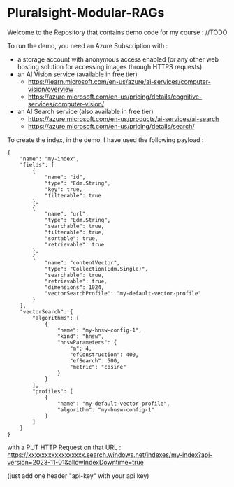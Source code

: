 # Pluralsight-Modular-RAGs

Welcome to the Repository that contains demo code for my course : 
//TODO

To run the demo, you need an Azure Subscription with :
- a storage account with anonymous access enabled (or any other web hosting solution for accessing images through HTTPS requests)
- an AI Vision service (available in free tier)
  - https://learn.microsoft.com/en-us/azure/ai-services/computer-vision/overview
  - https://azure.microsoft.com/en-us/pricing/details/cognitive-services/computer-vision/
- an AI Search service (also available in free tier)
  - https://azure.microsoft.com/en-us/products/ai-services/ai-search
  - https://azure.microsoft.com/en-us/pricing/details/search/




To create the index, in the demo, I have used the following payload :

```
{
    "name": "my-index",
    "fields": [
        {
            "name": "id",
            "type": "Edm.String",
            "key": true,
            "filterable": true
        },
        {
            "name": "url",
            "type": "Edm.String",
            "searchable": true,
            "filterable": true,
            "sortable": true,
            "retrievable": true
        },
        {
            "name": "contentVector",
            "type": "Collection(Edm.Single)",
            "searchable": true,
            "retrievable": true,
            "dimensions": 1024,
            "vectorSearchProfile": "my-default-vector-profile"
        }
    ],
    "vectorSearch": {
        "algorithms": [
            {
                "name": "my-hnsw-config-1",
                "kind": "hnsw",
                "hnswParameters": {
                    "m": 4,
                    "efConstruction": 400,
                    "efSearch": 500,
                    "metric": "cosine"
                }
            }
        ],
        "profiles": [
            {
                "name": "my-default-vector-profile",
                "algorithm": "my-hnsw-config-1"
            }
        ]
    }
}
```

with a PUT HTTP Request on that URL :
 https://xxxxxxxxxxxxxxxxx.search.windows.net/indexes/my-index?api-version=2023-11-01&allowIndexDowntime=true

 (just add one header "api-key" with your api key)
